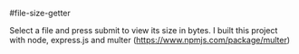 #file-size-getter

Select a file and press submit to view its size in bytes.
I built this project with node, express.js and multer (https://www.npmjs.com/package/multer)